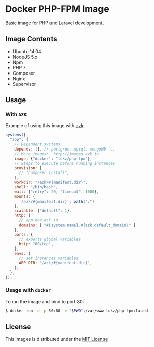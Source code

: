 # Docker PHP-FPM Image

Basic image for PHP and Laravel development.  

## Image Contents

- Ubuntu 14.04
- NodeJS 5.x
- Npm
- PHP 7
- Composer
- Nginx
- Supervisor

## Usage

### With `AZK`

Example of using this image with [azk][azk]:

```javascript
systems({
  "app": {
    // Dependent systems
    depends: [], // postgres, mysql, mongodb ...
    // More images:  http://images.azk.io
    image: {"docker": "lukz/php-fpm"},
    // Steps to execute before running instances
    provision: [
      // "composer install",
    ],
    workdir: "/azk/#{manifest.dir}",
    shell: "/bin/bash",
    wait: {"retry": 20, "timeout": 1000},
    mounts: {
      '/azk/#{manifest.dir}': path(".")
    },
    scalable: {"default": 1},
    http: {
      // app.dev.azk.io
      domains: [ "#{system.name}.#{azk.default_domain}" ]
    },
    ports: {
      // exports global variables
      http: "80/tcp",
    },
    envs: {
      // set instances variables
      APP_DIR: "/azk/#{manifest.dir}",
    },
  },
});
```

### Usage with `docker`

To run the image and bind to port 80:

```sh
$ docker run -d -p 80:80 -v "$PWD":/var/www lukz/php-fpm:latest
```

## License

This images is distributed under the [MIT License][license]

[azk]: http://azk.io
[license]: https://github.com/lukzgois/docker-php-fpm/blob/master/LICENSE